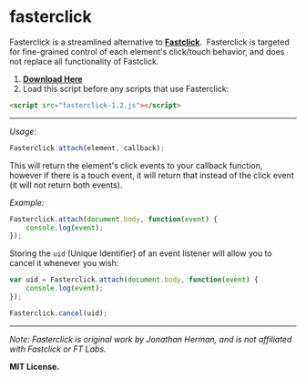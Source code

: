 # fasterclick
Fasterclick is a streamlined alternative to **[Fastclick](https://github.com/ftlabs/fastclick)**. &nbsp;Fasterclick is targeted for fine-grained control of each element's click/touch behavior, and does not replace all functionality of Fastclick.

1. **[Download Here](https://github.com/jdh11235/fasterclick/releases)**
2. Load this script before any scripts that use Fasterclick:
```html
<script src="fasterclick-1.2.js"></script>
```

___

*Usage:*
```javascript
Fasterclick.attach(element, callback);
```

This will return the element's click events to your callback function, however if there is a touch event, it will return that instead of the click event (it will not return both events).

*Example:*
```javascript
Fasterclick.attach(document.body, function(event) {
	console.log(event);
});
```

Storing the ```uid``` (Unique Identifier) of an event listener will allow you to cancel it whenever you wish:
```javascript
var uid = Fasterclick.attach(document.body, function(event) {
	console.log(event);
});

Fasterclick.cancel(uid);
```


___

*Note: Fasterclick is original work by Jonathan Herman, and is not affiliated with Fastclick or FT Labs.*

**MIT License.**
